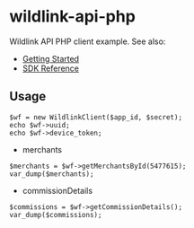 wildlink-api-php
==================

Wildlink API PHP client example.  See also:

* [Getting Started](https://blog.wildlink.me/developers/getting-started-php-library/)
* [SDK Reference](https://blog.wildlink.me/developers/wildlink-php-library-reference/)


Usage
------------------

```
$wf = new WildlinkClient($app_id, $secret);
echo $wf->uuid;
echo $wf->device_token;
```

- merchants
```
$merchants = $wf->getMerchantsById(5477615);
var_dump($merchants);
```

- commissionDetails
```
$commissions = $wf->getCommissionDetails();
var_dump($commissions);
```
